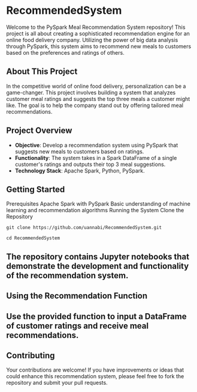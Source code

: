 # RecommendedSystem
Welcome to the PySpark Meal Recommendation System repository! This project is all about creating a sophisticated recommendation engine for an online food delivery company. Utilizing the power of big data analysis through PySpark, this system aims to recommend new meals to customers based on the preferences and ratings of others.

## About This Project
In the competitive world of online food delivery, personalization can be a game-changer. This project involves building a system that analyzes customer meal ratings and suggests the top three meals a customer might like. The goal is to help the company stand out by offering tailored meal recommendations.

## Project Overview
- **Objective**: Develop a recommendation system using PySpark that suggests new meals to customers based on ratings.
- **Functionality**: The system takes in a Spark DataFrame of a single customer's ratings and outputs their top 3 meal suggestions.
- **Technology Stack**: Apache Spark, Python, PySpark.

## Getting Started
Prerequisites
Apache Spark with PySpark
Basic understanding of machine learning and recommendation algorithms
Running the System
Clone the Repository

```
git clone https://github.com/uannabi/RecommendedSystem.git
```

```
cd RecommendedSystem
```

## The repository contains Jupyter notebooks that demonstrate the development and functionality of the recommendation system.

## Using the Recommendation Function

## Use the provided function to input a DataFrame of customer ratings and receive meal recommendations.

## Contributing
Your contributions are welcome! If you have improvements or ideas that could enhance this recommendation system, please feel free to fork the repository and submit your pull requests.

